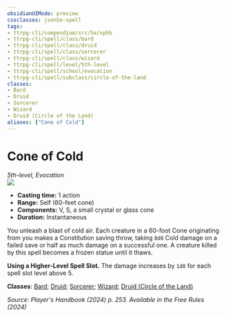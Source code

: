 ```yaml
---
obsidianUIMode: preview
cssclasses: json5e-spell
tags:
- ttrpg-cli/compendium/src/5e/xphb
- ttrpg-cli/spell/class/bard
- ttrpg-cli/spell/class/druid
- ttrpg-cli/spell/class/sorcerer
- ttrpg-cli/spell/class/wizard
- ttrpg-cli/spell/level/5th-level
- ttrpg-cli/spell/school/evocation
- ttrpg-cli/spell/subclass/circle-of-the-land
classes:
- Bard
- Druid
- Sorcerer
- Wizard
- Druid (Circle of the Land)
aliases: ["Cone of Cold"]
---
```

# Cone of Cold
*5th-level, Evocation*  
![](3-Mechanics/CLI/spells/img/cone-of-cold.webp#right)

- **Casting time:** 1 action
- **Range:** Self (60-feet cone)
- **Components:** V, S, a small crystal or glass cone
- **Duration:** Instantaneous

You unleash a blast of cold air. Each creature in a 60-foot Cone originating from you makes a Constitution saving throw, taking `8d8` Cold damage on a failed save or half as much damage on a successful one. A creature killed by this spell becomes a frozen statue until it thaws.

**Using a Higher-Level Spell Slot.** The damage increases by `1d8` for each spell slot level above 5.

**Classes**: [Bard](list-spells-classes-bard); [Druid](list-spells-classes-druid); [Sorcerer](list-spells-classes-sorcerer); [Wizard](list-spells-classes-wizard); [Druid (Circle of the Land)](list-spells-classes-druid-xphb-circle-of-the-land-xphb)

*Source: Player's Handbook (2024) p. 253. Available in the Free Rules (2024)*